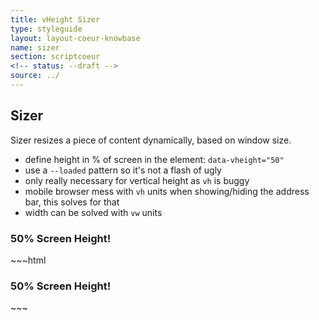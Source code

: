 ```yaml
---
title: vHeight Sizer
type: styleguide
layout: layout-coeur-knowbase
name: sizer
section: scriptcoeur
<!-- status: --draft -->
source: ../
---
```


<main markdown="1">

## Sizer

Sizer resizes a piece of content dynamically, based on window size.

- define height in % of screen in the element: `data-vheight="50"`
- use a `--loaded` pattern so it's not a flash of ugly
- only really necessary for vertical height as `vh` is buggy
- mobile browser mess with `vh` units when showing/hiding the address bar, this solves for that
- width can be solved with `vw` units 

<div class="_styleguide-example">

  <script src="../coeur/scriptcoeur/sizer.js" type="text/javascript"></script>
  <h3 class="_sizer-vheight _align-vertically " data-vheight="50">
    50% Screen Height!
  </h3>

</div>
~~~html
<script src="../coeur/scriptcoeur/sizer.js" type="text/javascript"></script>
<h3 class="_sizer-vheight _align-vertically " data-vheight="50">
  50% Screen Height!
</h3>
~~~


</main>



